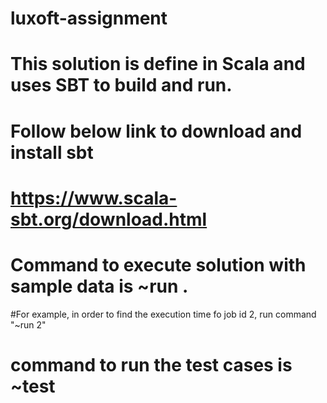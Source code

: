 # luxoft-assignment
# This solution is define in Scala and uses SBT to build and run.
# Follow below link to download and install sbt
# https://www.scala-sbt.org/download.html

# Command to execute solution with sample data is ~run <jobid>. 
#For example, in order to find the execution time fo job id 2, run command "~run 2"

# command to run the test cases is ~test
